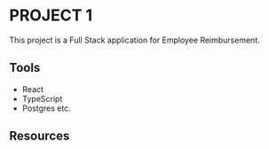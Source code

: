 # PROJECT 1

This project is a Full Stack application for Employee Reimbursement. 

## Tools


* React 
* TypeScript
* Postgres etc.

## Resources





